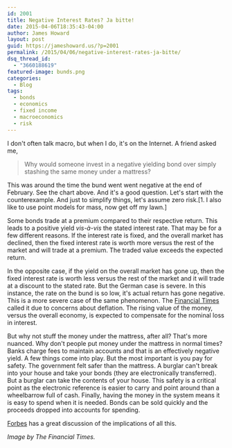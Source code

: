 ```yaml
---
id: 2001
title: Negative Interest Rates? Ja bitte!
date: 2015-04-06T18:35:43-04:00
author: James Howard
layout: post
guid: https://jameshoward.us/?p=2001
permalink: /2015/04/06/negative-interest-rates-ja-bitte/
dsq_thread_id:
  - "3660188619"
featured-image: bunds.png
categories:
  - Blog
tags:
  - bonds
  - economics
  - fixed income
  - macroeconomics
  - risk
---
```

I don't often talk macro, but when I do, it's on the Internet.  A friend asked me,

> Why would someone invest in a negative yielding bond over simply stashing the same money under a mattress?

This was around the time the bund went went negative at the end of February.  See the chart above.  And it's a good question.  Let's start with the counterexample.  And just to simplify things, let's assume zero risk.[1. I also like to use point models for mass, now get off my lawn.]

Some bonds trade at a premium compared to their respective return.  This leads to a positive yield _vis-à-vis_ the stated interest rate.  That may be for a few different reasons.  If the interest rate is fixed, and the overall market has declined, then the fixed interest rate is worth more versus the rest of the market and will trade at a premium.  The traded value exceeds the expected return.

In the opposite case, if the yield on the overall market has gone up, then the fixed interest rate is worth less versus the rest of the market and it will trade at a discount to the stated rate.  But the German case is severe.  In this instance, the rate on the bund is so low, it's actual return has gone negative.  This is a more severe case of the same phenomenon.  The [Financial Times](http://www.ft.com/fastft/282943/germany-sells-five-year-bonds-negative-yield) called it due to concerns about deflation.  The rising value of the money, versus the overall economy, is expected to compensate for the nominal loss in interest.  

But why not stuff the money under the mattress, after all?  That's more nuanced.  Why don't people put money under the mattress in normal times?  Banks charge fees to maintain accounts and that is an effectively negative yield.  A few things come into play.  But the most important is you pay for safety.  The government felt safer than the mattress.  A burglar can't break into your house and take your bonds (they are electronically transferred).  But a burglar can take the contents of your house.  This safety is a critical point as the electronic reference is easier to carry and point around than a wheelbarrow full of cash.  Finally, having the money in the system means it is easy to spend when it is needed.  Bonds can be sold quickly and the proceeds dropped into accounts for spending.  

[Forbes](http://www.forbes.com/sites/billgreiner/2015/03/12/nega-coups-and-the-implications-of-negative-interest-rates-on-the-global-economy/2/) has a great discussion of the implications of all this.

_Image by The Financial Times._
